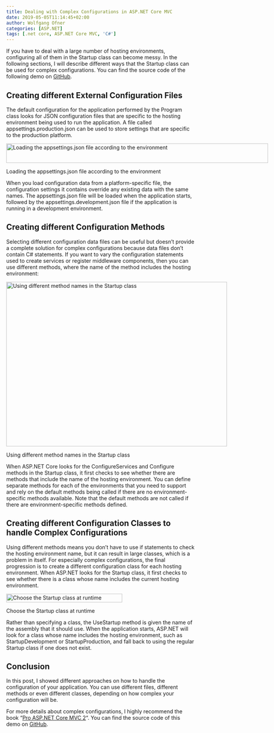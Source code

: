 ```yaml
---
title: Dealing with Complex Configurations in ASP.NET Core MVC
date: 2019-05-05T11:14:45+02:00
author: Wolfgang Ofner
categories: [ASP.NET]
tags: [.net core, ASP.NET Core MVC, 'C#']
---
```

If you have to deal with a large number of hosting environments, configuring all of them in the Startup class can become messy. In the following sections, I will describe different ways that the Startup class can be used for complex configurations. You can find the source code of the following demo on <a href="https://github.com/WolfgangOfner/MVC-Core-Complex-Configurations" target="_blank" rel="noopener noreferrer">GitHub</a>.

## Creating different External Configuration Files

The default configuration for the application performed by the Program class looks for JSON configuration files that are specific to the hosting environment being used to run the application. A file called appsettings.production.json can be used to store settings that are specific to the production platform.

<div id="attachment_1659" style="width: 710px" class="wp-caption aligncenter">
  <a href="https://www.programmingwithwolfgang.com/wp-content/uploads/2019/04/Loading-the-appsettings.json-file-according-to-the-environment.jpg"><img aria-describedby="caption-attachment-1659" loading="lazy" class="wp-image-1659" src="https://www.programmingwithwolfgang.com/wp-content/uploads/2019/04/Loading-the-appsettings.json-file-according-to-the-environment.jpg" alt="Loading the appsettings.json file according to the environment" width="700" height="52" srcset="https://www.programmingwithwolfgang.com/wp-content/uploads/2019/04/Loading-the-appsettings.json-file-according-to-the-environment.jpg 766w, https://www.programmingwithwolfgang.com/wp-content/uploads/2019/04/Loading-the-appsettings.json-file-according-to-the-environment-300x22.jpg 300w" sizes="(max-width: 700px) 100vw, 700px" /></a>
  
  <p id="caption-attachment-1659" class="wp-caption-text">
    Loading the appsettings.json file according to the environment
  </p>
</div>

When you load configuration data from a platform-specific file, the configuration settings it contains override any existing data with the same names. The appsettings.json file will be loaded when the application starts, followed by the appsettings.development.json file if the application is running in a development environment.

## Creating different Configuration Methods

Selecting different configuration data files can be useful but doesn’t provide a complete solution for complex configurations because data files don’t contain C# statements. If you want to vary the configuration statements used to create services or register middleware components, then you can use different methods, where the name of the method includes the hosting environment:

<div id="attachment_1660" style="width: 600px" class="wp-caption aligncenter">
  <a href="https://www.programmingwithwolfgang.com/wp-content/uploads/2019/04/Using-different-method-names-in-the-Startup-class.jpg"><img aria-describedby="caption-attachment-1660" loading="lazy" class="wp-image-1660 size-full" title="Using different method names in the Startup class to handle complex configurations" src="https://www.programmingwithwolfgang.com/wp-content/uploads/2019/04/Using-different-method-names-in-the-Startup-class.jpg" alt="Using different method names in the Startup class" width="590" height="440" srcset="https://www.programmingwithwolfgang.com/wp-content/uploads/2019/04/Using-different-method-names-in-the-Startup-class.jpg 590w, https://www.programmingwithwolfgang.com/wp-content/uploads/2019/04/Using-different-method-names-in-the-Startup-class-300x224.jpg 300w" sizes="(max-width: 590px) 100vw, 590px" /></a>
  
  <p id="caption-attachment-1660" class="wp-caption-text">
    Using different method names in the Startup class
  </p>
</div>

When ASP.NET Core looks for the ConfigureServices and Configure methods in the Startup class, it first checks to see whether there are methods that include the name of the hosting environment. You can define separate methods for each of the environments that you need to support and rely on the default methods being called if there are no environment-specific methods available. Note that <span class="fontstyle0">the default methods are not called if there are environment-specific methods defined.</span>

## Creating different Configuration Classes to handle Complex Configurations

Using different methods means you don’t have to use if statements to check the hosting environment name, but it can result in large classes, which is a problem in itself. For especially complex configurations, the final progression is to create a different configuration class for each hosting environment. When ASP.NET looks for the Startup class, it first checks to see whether there is a class whose name includes the current hosting environment.

<div id="attachment_1663" style="width: 320px" class="wp-caption aligncenter">
  <a href="https://www.programmingwithwolfgang.com/wp-content/uploads/2019/04/Choose-the-Startup-class-at-runtime.jpg"><img aria-describedby="caption-attachment-1663" loading="lazy" class="wp-image-1663 size-full" title="Choose the Startup class at runtime to deal with your complex configurations" src="https://www.programmingwithwolfgang.com/wp-content/uploads/2019/04/Choose-the-Startup-class-at-runtime.jpg" alt="Choose the Startup class at runtime" width="310" height="23" srcset="https://www.programmingwithwolfgang.com/wp-content/uploads/2019/04/Choose-the-Startup-class-at-runtime.jpg 310w, https://www.programmingwithwolfgang.com/wp-content/uploads/2019/04/Choose-the-Startup-class-at-runtime-300x22.jpg 300w" sizes="(max-width: 310px) 100vw, 310px" /></a>
  
  <p id="caption-attachment-1663" class="wp-caption-text">
    Choose the Startup class at runtime
  </p>
</div>

Rather than specifying a class, the UseStartup method is given the name of the assembly that it should use. When the application starts, ASP.NET will look for a class whose name includes the hosting environment, such as StartupDevelopment or StartupProduction, and fall back to using the regular Startup class if one does not exist.

## Conclusion

In this post, I showed different approaches on how to handle the configuration of your application. You can use different files, different methods or even different classes, depending on how complex your configuration will be.

For more details about complex configurations, I highly recommend the book &#8220;<a href="https://www.amazon.com/Pro-ASP-NET-Core-MVC-2/dp/148423149X" target="_blank" rel="noopener noreferrer">Pro ASP.NET Core MVC 2</a>&#8220;. You can find the source code of this demo on <a href="https://github.com/WolfgangOfner/MVC-Core-Complex-Configurations" target="_blank" rel="noopener noreferrer">GitHub</a>.